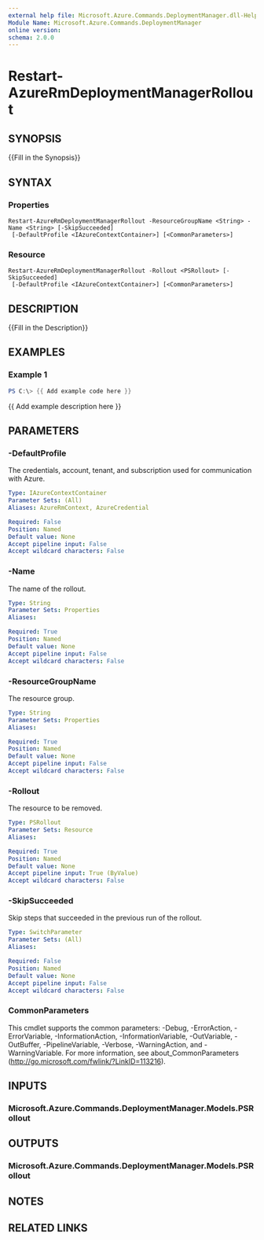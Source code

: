 ```yaml
---
external help file: Microsoft.Azure.Commands.DeploymentManager.dll-Help.xml
Module Name: Microsoft.Azure.Commands.DeploymentManager
online version:
schema: 2.0.0
---
```


# Restart-AzureRmDeploymentManagerRollout

## SYNOPSIS
{{Fill in the Synopsis}}

## SYNTAX

### Properties
```
Restart-AzureRmDeploymentManagerRollout -ResourceGroupName <String> -Name <String> [-SkipSucceeded]
 [-DefaultProfile <IAzureContextContainer>] [<CommonParameters>]
```

### Resource
```
Restart-AzureRmDeploymentManagerRollout -Rollout <PSRollout> [-SkipSucceeded]
 [-DefaultProfile <IAzureContextContainer>] [<CommonParameters>]
```

## DESCRIPTION
{{Fill in the Description}}

## EXAMPLES

### Example 1
```powershell
PS C:\> {{ Add example code here }}
```

{{ Add example description here }}

## PARAMETERS

### -DefaultProfile
The credentials, account, tenant, and subscription used for communication with Azure.

```yaml
Type: IAzureContextContainer
Parameter Sets: (All)
Aliases: AzureRmContext, AzureCredential

Required: False
Position: Named
Default value: None
Accept pipeline input: False
Accept wildcard characters: False
```

### -Name
The name of the rollout.

```yaml
Type: String
Parameter Sets: Properties
Aliases:

Required: True
Position: Named
Default value: None
Accept pipeline input: False
Accept wildcard characters: False
```

### -ResourceGroupName
The resource group.

```yaml
Type: String
Parameter Sets: Properties
Aliases:

Required: True
Position: Named
Default value: None
Accept pipeline input: False
Accept wildcard characters: False
```

### -Rollout
The resource to be removed.

```yaml
Type: PSRollout
Parameter Sets: Resource
Aliases:

Required: True
Position: Named
Default value: None
Accept pipeline input: True (ByValue)
Accept wildcard characters: False
```

### -SkipSucceeded
Skip steps that succeeded in the previous run of the rollout.

```yaml
Type: SwitchParameter
Parameter Sets: (All)
Aliases:

Required: False
Position: Named
Default value: None
Accept pipeline input: False
Accept wildcard characters: False
```

### CommonParameters
This cmdlet supports the common parameters: -Debug, -ErrorAction, -ErrorVariable, -InformationAction, -InformationVariable, -OutVariable, -OutBuffer, -PipelineVariable, -Verbose, -WarningAction, and -WarningVariable.
For more information, see about_CommonParameters (http://go.microsoft.com/fwlink/?LinkID=113216).

## INPUTS

### Microsoft.Azure.Commands.DeploymentManager.Models.PSRollout

## OUTPUTS

### Microsoft.Azure.Commands.DeploymentManager.Models.PSRollout

## NOTES

## RELATED LINKS
